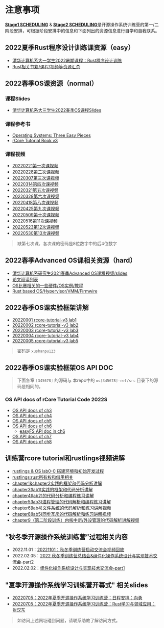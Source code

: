 # 注意事项
 [**Stage1 SCHEDULING**](./scheduling.md) & [**Stage2 SCHEDULING**](https://github.com/LearningOS/oscomp-kernel-training)是开源操作系统训练营的第一/二阶段安排，可根据阶段安排中的信息和下面列出的资源信息进行自学和自我联系。


## 2022夏季Rust程序设计训练课资源（easy）

- [清华计算机系大一学生2022暑期课程：Rust程序设计训练](https://lab.cs.tsinghua.edu.cn/rust/)
- [Rust相关书籍/课程/视频等资源汇总](https://github.com/rcore-os/rCore/wiki/study-resource-of-system-programming-in-RUST)

## 2022春季OS课资源（normal）

### 课程Slides

- [清华计算机系大三学生2022春季OS课程Slides](https://learningos.github.io/os-lectures/)

### 课程参考书

- [Operating Systems: Three Easy Pieces](https://pages.cs.wisc.edu/~remzi/OSTEP/)
- [rCore Tutorial Book v3](https://rcore-os.github.io/rCore-Tutorial-Book-v3/)

### 课程视频

- [20220221第一次课视频](https://meeting.tencent.com/v2/cloud-record/share?id=5fcc9ef3-cb43-48f6-9d33-f75f640e8c38&from=3)
- [20220228第二次课视频](https://meeting.tencent.com/v2/cloud-record/share?id=0c2a73ec-238a-453b-8f0f-aaadaeb55eca&from=3)
- [20220307第三次课视频](https://meeting.tencent.com/v2/cloud-record/share?id=c21406cf-96f9-4df6-8cab-af4dbd798769&from=3)
- [20220314第四次课视频](https://meeting.tencent.com/v2/cloud-record/share?id=5dae93b5-6f9d-40b9-86c3-f2c13670ecaf&from=3)
- [20220321第五次课视频](https://meeting.tencent.com/v2/cloud-record/share?id=4e9dc00e-1c95-47b8-bd18-6a24fe2e3450&from=3)
- [20220328第六次课视频](https://meeting.tencent.com/v2/cloud-record/share?id=a48d439c-c161-4a0a-bf75-70024d408526&from=3)
- [20220418第八次课视频](https://meeting.tencent.com/v2/cloud-record/share?id=92b88816-805b-44f0-af5c-227654d5c5bd&from=3)
- [20220425第九次课视频](https://meeting.tencent.com/v2/cloud-record/share?id=622c85a7-6549-4e1d-9ff1-6fb908107791&from=3)
- [20220509第十次课视频](https://meeting.tencent.com/v2/cloud-record/share?id=26487a19-875a-457f-8a89-d0a3ca785915&from=3)
- [20220516第11次课视频](https://meeting.tencent.com/v2/cloud-record/share?id=e45a7ab1-325a-44f1-904d-1bb661daa0dd&from=3)
- [20220523第12次课视频](https://meeting.tencent.com/v2/cloud-record/share?id=5c2c8e4b-f9a0-4228-bb4d-b83c648057a0&from=3)
- [20220530第13次课视频](https://meeting.tencent.com/v2/cloud-record/share?id=34309e7e-3835-4d3f-a056-eceec5598f66&from=3)

> 缺第七次课，各次课的密码是8位数字中的后4位数字

## 2022春季Advanced OS课相关资源（hard）

- [清华计算机系研究生2021春季Advanced OS课程视频/slides](https://www.xuetangx.com/course/thu080917777/3234209)
- [论文阅读列表](https://github.com/chyyuu/aos_course_info/blob/master/readinglist.md)
- [OS比赛相关的一些硬件/OS实例/教程](https://github.com/oscomp/os-competition-info/blob/main/ref-info.md)
- [Rust based OS/Hypervisor/VMM/Firmwire](https://github.com/chyyuu/aos_course_info/blob/master/oslist.md)

## 2022春季OS课实验框架讲解

- [20220001 rcore-tutorial-v3 lab1](https://cloud.tsinghua.edu.cn/f/9440395fad1a44b690f9/)
- [20220002 rcore-tutorial-v3 lab2](https://cloud.tsinghua.edu.cn/f/96e49fe5770b40199d61/)
- [20220003 rcore-tutorial-v3 lab3](https://cloud.tsinghua.edu.cn/f/4e8c590689e448a2893f/)
- [20220004 rcore-tutorial-v3 lab4](https://cloud.tsinghua.edu.cn/f/a44d31de255047ceb1fc/)
- [20220005 rcore-tutorial-v3 lab5](https://cloud.tsinghua.edu.cn/f/7935a70766514c2ca08c/)

> 密码是 `xushanpu123`

## 2022春季OS课实验框架OS API DOC

> 下面各章 ``[345678]`` 的源码与 本repo中的 ``os[345678]-ref/src`` 目录下的源码是相同的。

### OS API docs of rCore Tutorial Code 2022S

- [OS API docs of ch3](https://learningos.github.io/rCore-Tutorial-Code-2022S/ch3/os/index.html)
- [OS API docs of ch4](https://learningos.github.io/rCore-Tutorial-Code-2022S/ch4/os/index.html)
- [OS API docs of ch5](https://learningos.github.io/rCore-Tutorial-Code-2022S/ch5/os/index.html)
- [OS API docs of ch6](https://learningos.github.io/rCore-Tutorial-Code-2022S/ch6/os/index.html)
  - [easyFS API doc in ch6]( https://learningos.github.io/rCore-Tutorial-Code-2022S/ch6/easy_fs/index.html)
- [OS API docs of ch7](https://learningos.github.io/rCore-Tutorial-Code-2022S/ch8/os/index.html)
- [OS API docs of ch8](https://learningos.github.io/rCore-Tutorial-Code-2022S/ch8/os/index.html)

## 训练营rcore tutorial和rustlings视频讲解

- [rustlings & OS lab0-0 搭建环境和初始开发过程](https://www.bilibili.com/video/BV1fY4y1n7up?share_source=copy_web)
- [rustlings:rust所有权和借用相关](https://www.bilibili.com/video/BV1ze4y1R7C9?share_source=copy_web)
- [chapter1&chapter2实践的框架和代码分析讲解](https://cloud.tsinghua.edu.cn/f/254e6cc6921849e29e8c/)
- [chapter3(lab1)实践的框架和代码分析讲解](https://cloud.tsinghua.edu.cn/f/17a7c9d9b57f4838ae5f/)
- [chapter4(lab2)的代码分析和编程练习讲解](https://cloud.tsinghua.edu.cn/f/d44189eff077452e99a5/)
- [chapter5(lab3)进程管理的代码解析和编程练习讲解](https://cloud.tsinghua.edu.cn/f/e2a8b8b54037484fac73/)
- [chapter6(lab4)文件系统的代码解析和练习讲解视频](https://cloud.tsinghua.edu.cn/f/a5d5ece6e5b849a3ae8a/)
- [chapter8(lab5)同步互斥的代码解析和练习讲解视频](https://cloud.tsinghua.edu.cn/f/b6b94ccebe084b31aa6b/)
- [chapter9（第二阶段训练）内核中断/外设管理的代码解析讲解视频](https://cloud.tsinghua.edu.cn/f/1c9706422ad54cad997c/)

## “秋冬季开源操作系统训练营”过程相关内容
- 2022.11.01：[20221101：秋冬季训练营启动交流会视频回放](https://meeting.tencent.com/v2/cloud-record/share?id=00e0e809-1e03-4f41-8e6a-4e71c0ca1342&from=3)
- 2022.02.05：[2022 秋冬季训练营总结会&组件化操作系统设计与实现技术交流会-part2](https://meeting.tencent.com/v2/cloud-record/share?id=b2bd335e-c3fb-4169-8558-7621c71dfb75&from=3&is-single=true)
- 2022.02.02：[组件化操作系统设计与实现技术交流会-part1](https://meeting.tencent.com/v2/cloud-record/share?id=af9f763c-a862-4dd4-9552-7061b1355b0d&from=3)

## "夏季开源操作系统学习训练营开幕式" 相关slides

- [20220705：2022年夏季开源操作系统学习训练营：日程安排：向勇](https://github.com/LearningOS/resrouce-on-rust-based-os-comp2022/blob/main/20220705-%E5%90%91%E5%8B%87-%E5%BC%80%E5%B9%95%E5%BC%8F%E4%B8%8A%E7%9A%84%E4%BB%8B%E7%BB%8D-v4.pdf)
- [20220705：2022年夏季开源操作系统学习训练营：Rust学习与领域应用：张汉东](https://github.com/LearningOS/resrouce-on-rust-based-os-comp2022/blob/main/20220705-%E5%BC%A0%E6%B1%89%E4%B8%9C-Rust%E5%AD%A6%E4%B9%A0%E4%B8%8E%E9%A2%86%E5%9F%9F%E5%BA%94%E7%94%A8.pptx)

> 如访问上述网址碰到问题，请联系助教了解访问方式。

